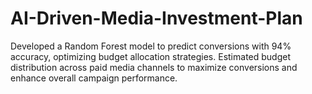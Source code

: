 # AI-Driven-Media-Investment-Plan
Developed a Random Forest model to predict conversions with 94% accuracy, optimizing budget allocation strategies. Estimated budget distribution across paid media channels to maximize conversions and enhance overall campaign performance.
